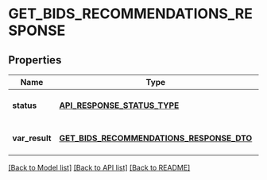 # GET_BIDS_RECOMMENDATIONS_RESPONSE

## Properties
Name | Type | Description | Notes
------------ | ------------- | ------------- | -------------
**status** | [**API_RESPONSE_STATUS_TYPE**](ApiResponseStatusType.md) |  | [optional] [default to null]
**var_result** | [**GET_BIDS_RECOMMENDATIONS_RESPONSE_DTO**](GetBidsRecommendationsResponseDTO.md) |  | [optional] [default to null]

[[Back to Model list]](../README.md#documentation-for-models) [[Back to API list]](../README.md#documentation-for-api-endpoints) [[Back to README]](../README.md)


